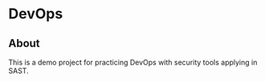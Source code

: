 # DevOps

## About

This is a demo project for practicing DevOps with security tools applying in SAST.

